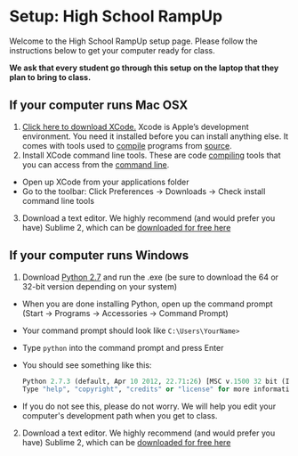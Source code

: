 Setup: High School RampUp
========

Welcome to the High School RampUp setup page. Please follow the instructions below to get your computer ready for class. 

__We ask that every student go through this setup on the laptop that they plan to bring to class.__

If your computer runs Mac OSX
---
1. [Click here to download XCode.](https://developer.apple.com/xcode/ "Download XCode") Xcode is Apple’s development environment. You need it installed before you can install anything else. It comes with tools used to [compile](http://en.wikipedia.org/wiki/Compiler) programs from [source](http://en.wikipedia.org/wiki/Source_code).
2. Install XCode command line tools. These are code [compiling](http://en.wikipedia.org/wiki/Compiler) tools that you can access from the [command line](http://en.wikipedia.org/wiki/Command-line_interface).   
 * Open up XCode from your applications folder 
 * Go to the toolbar: Click Preferences → Downloads → Check install command line tools    
3. Download a text editor. We highly recommend (and would prefer you have) Sublime 2, which can be [downloaded for free here](http://www.sublimetext.com/2)


If your computer runs Windows
---

1. Download [Python 2.7](http://www.python.org/getit/) and run the .exe (be sure to download the 64 or 32-bit version depending on your system)
* When you are done installing Python, open up the command prompt (Start → Programs → Accessories → Command Prompt)
* Your command prompt should look like `C:\Users\YourName>`
* Type `python` into the command prompt and press Enter
* You should see something like this:  

	```python
	Python 2.7.3 (default, Apr 10 2012, 22.71:26) [MSC v.1500 32 bit (Intel)] on win32
	Type "help", "copyright", "credits" or "license" for more information.
	```
 * If you do not see this, please do not worry. We will help you edit your computer's development path when you get to class.   

2. Download a text editor. We highly recommend (and would prefer you have) Sublime 2, which can be [downloaded for free here](http://www.sublimetext.com/2)